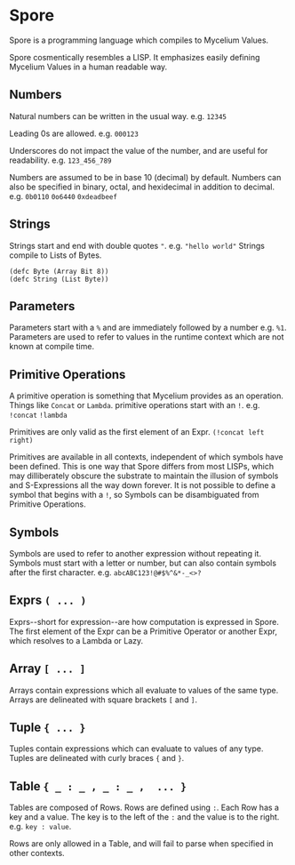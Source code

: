 # Spore
Spore is a programming language which compiles to Mycelium Values.

Spore cosmentically resembles a LISP.
It emphasizes easily defining Mycelium Values in a human readable way.

## Numbers
Natural numbers can be written in the usual way.
e.g. `12345`

Leading 0s are allowed.
e.g. `000123`

Underscores do not impact the value of the number, and are useful for readability.
e.g. `123_456_789`

Numbers are assumed to be in base 10 (decimal) by default.
Numbers can also be specified in binary, octal, and hexidecimal in addition to decimal. e.g.
`0b0110`
`0o6440`
`0xdeadbeef`

## Strings
Strings start and end with double quotes `"`.
e.g. `"hello world"`
Strings compile to Lists of Bytes.

```
(defc Byte (Array Bit 8))
(defc String (List Byte))
```

## Parameters
Parameters start with a `%` and are immediately followed by a number e.g.
`%1`.
Parameters are used to refer to values in the runtime context which are not known at compile time.

## Primitive Operations
A primitive operation is something that Mycelium provides as an operation.  Things like `Concat` or `Lambda`.
primitive operations start with an `!`. e.g.
`!concat`
`!lambda`

Primitives are only valid as the first element of an Expr.
`(!concat left right)`

Primitives are available in all contexts, independent of which symbols have been defined.
This is one way that Spore differs from most LISPs, which may dilliberately obscure the substrate to maintain the illusion of symbols and S-Expressions all the way down forever.
It is not possible to define a symbol that begins with a `!`, so Symbols can be disambiguated from Primitive Operations.

## Symbols
Symbols are used to refer to another expression without repeating it.
Symbols must start with a letter or number, but can also contain symbols after the first character. e.g. `abcABC123!@#$%^&*-_<>?`

## Exprs `( ... )`
Exprs--short for expression--are how computation is expressed in Spore.
The first element of the Expr can be a Primitive Operator or another Expr, which resolves to a Lambda or Lazy.


## Array `[ ... ]`
Arrays contain expressions which all evaluate to values of the same type.
Arrays are delineated with square brackets `[` and `]`.


## Tuple `{ ... }`
Tuples contain expressions which can evaluate to values of any type.
Tuples are delineated with curly braces `{` and `}`.

## Table `{ _ : _ , _ : _ ,  ... }`
Tables are composed of Rows.
Rows are defined using `:`.
Each Row has a key and a value.
The key is to the left of the `:` and the value is to the right.
e.g. `key : value`.

Rows are only allowed in a Table, and will fail to parse when specified in other contexts.
